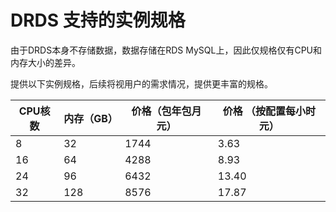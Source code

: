 # DRDS 支持的实例规格
由于DRDS本身不存储数据，数据存储在RDS MySQL上，因此仅规格仅有CPU和内存大小的差异。

提供以下实例规格，后续将视用户的需求情况，提供更丰富的规格。

|CPU核数|内存（GB）|价格（包年包月 元） |价格 （按配置每小时 元）
|-|-|-|-|
|8|32|1744|3.63|
|16|64|4288|8.93|
|24|96|6432|13.40|
|32|128|8576|17.87|
